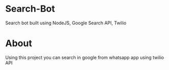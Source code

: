 # Search-Bot
Search bot built using NodeJS, Google Search API, Twilio

# About
Using this project you can search in google from whatsapp app using twilio API
